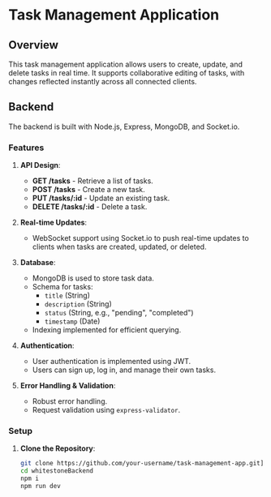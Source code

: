 # Task Management Application

## Overview

This task management application allows users to create, update, and delete tasks in real time. It supports collaborative editing of tasks, with changes reflected instantly across all connected clients.

## Backend

The backend is built with Node.js, Express, MongoDB, and Socket.io.

### Features

1. **API Design**:
   - **GET /tasks** - Retrieve a list of tasks.
   - **POST /tasks** - Create a new task.
   - **PUT /tasks/:id** - Update an existing task.
   - **DELETE /tasks/:id** - Delete a task.

2. **Real-time Updates**:
   - WebSocket support using Socket.io to push real-time updates to clients when tasks are created, updated, or deleted.

3. **Database**:
   - MongoDB is used to store task data.
   - Schema for tasks:
     - `title` (String)
     - `description` (String)
     - `status` (String, e.g., "pending", "completed")
     - `timestamp` (Date)
   - Indexing implemented for efficient querying.

4. **Authentication**:
   - User authentication is implemented using JWT.
   - Users can sign up, log in, and manage their own tasks.

5. **Error Handling & Validation**:
   - Robust error handling.
   - Request validation using `express-validator`.

### Setup

1. **Clone the Repository**:
   ```bash
   git clone https://github.com/your-username/task-management-app.git](https://github.com/aman1nagal/whitestoneBackend)
   cd whitestoneBackend
   npm i
   npm run dev
